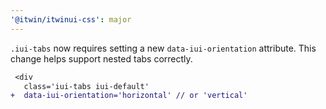 ```yaml
---
'@itwin/itwinui-css': major
---
```


`.iui-tabs` now requires setting a new `data-iui-orientation` attribute. This change helps support nested tabs correctly.

```diff
 <div
   class='iui-tabs iui-default'
+  data-iui-orientation='horizontal' // or 'vertical'
```
